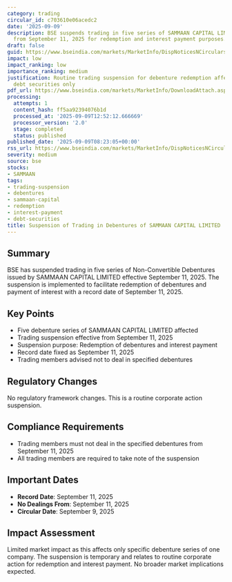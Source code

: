 ```yaml
---
category: trading
circular_id: c703610e06acedc2
date: '2025-09-09'
description: BSE suspends trading in five series of SAMMAAN CAPITAL LIMITED debentures
  from September 11, 2025 for redemption and interest payment purposes.
draft: false
guid: https://www.bseindia.com/markets/MarketInfo/DispNoticesNCirculars.aspx?Noticeid={65EFD96A-B89A-4C04-B0A5-CFA768F83E5D}&noticeno=20250909-15&dt=09/09/2025&icount=15&totcount=57&flag=0
impact: low
impact_ranking: low
importance_ranking: medium
justification: Routine trading suspension for debenture redemption affecting specific
  debt securities only
pdf_url: https://www.bseindia.com/markets/MarketInfo/DownloadAttach.aspx?id=20250909-15&attachedId=
processing:
  attempts: 1
  content_hash: ff5aa92394076b1d
  processed_at: '2025-09-09T12:52:12.666669'
  processor_version: '2.0'
  stage: completed
  status: published
published_date: '2025-09-09T08:23:05+00:00'
rss_url: https://www.bseindia.com/markets/MarketInfo/DispNoticesNCirculars.aspx?Noticeid={65EFD96A-B89A-4C04-B0A5-CFA768F83E5D}&noticeno=20250909-15&dt=09/09/2025&icount=15&totcount=57&flag=0
severity: medium
source: bse
stocks:
- SAMMAAN
tags:
- trading-suspension
- debentures
- sammaan-capital
- redemption
- interest-payment
- debt-securities
title: Suspension of Trading in Debentures of SAMMAAN CAPITAL LIMITED
---
```


## Summary

BSE has suspended trading in five series of Non-Convertible Debentures issued by SAMMAAN CAPITAL LIMITED effective September 11, 2025. The suspension is implemented to facilitate redemption of debentures and payment of interest with a record date of September 11, 2025.

## Key Points

- Five debenture series of SAMMAAN CAPITAL LIMITED affected
- Trading suspension effective from September 11, 2025
- Suspension purpose: Redemption of debentures and interest payment
- Record date fixed as September 11, 2025
- Trading members advised not to deal in specified debentures

## Regulatory Changes

No regulatory framework changes. This is a routine corporate action suspension.

## Compliance Requirements

- Trading members must not deal in the specified debentures from September 11, 2025
- All trading members are required to take note of the suspension

## Important Dates

- **Record Date**: September 11, 2025
- **No Dealings From**: September 11, 2025
- **Circular Date**: September 9, 2025

## Impact Assessment

Limited market impact as this affects only specific debenture series of one company. The suspension is temporary and relates to routine corporate action for redemption and interest payment. No broader market implications expected.